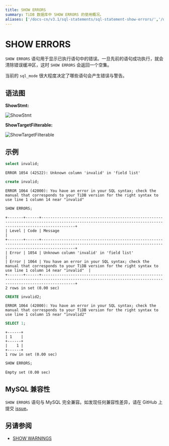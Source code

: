 ```yaml
---
title: SHOW ERRORS
summary: TiDB 数据库中 SHOW ERRORS 的使用概况。
aliases: ['/docs-cn/v3.1/sql-statements/sql-statement-show-errors/','/docs-cn/v3.1/reference/sql/statements/show-errors/']
---
```


# SHOW ERRORS

`SHOW ERRORS` 语句用于显示已执行语句中的错误。一旦先前的语句成功执行，就会清除错误缓冲区，这时 `SHOW ERRORS` 会返回一个空集。

当前的 `sql_mode` 很大程度决定了哪些语句会产生错误与警告。

## 语法图

**ShowStmt:**

![ShowStmt](https://download.pingcap.com/images/docs-cn/sqlgram/ShowStmt.png)

**ShowTargetFilterable:**

![ShowTargetFilterable](https://download.pingcap.com/images/docs-cn/sqlgram/ShowTargetFilterable.png)

## 示例


```sql
select invalid;
```

```
ERROR 1054 (42S22): Unknown column 'invalid' in 'field list'
```


```sql
create invalid;
```

```
ERROR 1064 (42000): You have an error in your SQL syntax; check the manual that corresponds to your TiDB version for the right syntax to use line 1 column 14 near "invalid"
```


```sql
SHOW ERRORS;
```

```
+-------+------+-----------------------------------------------------------------------------------------------------------------------------------------------------------+
| Level | Code | Message                                                                                                                                                   |
+-------+------+-----------------------------------------------------------------------------------------------------------------------------------------------------------+
| Error | 1054 | Unknown column 'invalid' in 'field list'                                                                                                                  |
| Error | 1064 | You have an error in your SQL syntax; check the manual that corresponds to your TiDB version for the right syntax to use line 1 column 14 near "invalid"  |
+-------+------+-----------------------------------------------------------------------------------------------------------------------------------------------------------+
2 rows in set (0.00 sec)
```


```sql
CREATE invalid2;
```

```
ERROR 1064 (42000): You have an error in your SQL syntax; check the manual that corresponds to your TiDB version for the right syntax to use line 1 column 15 near "invalid2"
```


```sql
SELECT 1;
```

```
+------+
| 1    |
+------+
|    1 |
+------+
1 row in set (0.00 sec)
```


```sql
SHOW ERRORS;
```

```
Empty set (0.00 sec)
```

## MySQL 兼容性

`SHOW ERRORS` 语句与 MySQL 完全兼容。如发现任何兼容性差异，请在 GitHub 上提交 [issue](https://github.com/pingcap/tidb/issues/new/choose)。

## 另请参阅

* [SHOW WARNINGS](/sql-statements/sql-statement-show-warnings.md)
